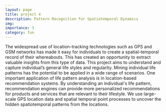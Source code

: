 ```yaml
---
layout: page
title: project 4
description: Pattern Recognition for Spatiotemporal Dynamics
img:
importance: 3
category: fun
---
```


The widespread use of location-tracking technologies such as GPS and GSM networks has made it easy for individuals to create a spatial-temporal record of their whereabouts. This has created an opportunity to extract valuable insights from this type of data. This project aims to understand and capture individual’s general life styles and regularity. Mining individual life patterns has the potential to be applied in a wide range of scenarios. One important application of life pattern analysis is in location-based recommendation systems. By understanding an individual's life pattern, recommendation engines can provide more personalized recommendations for products and services that are relevant to their lifestyle.  We use large-scale GPS location data and spatial temporal point processes to uncover the hidden spatiotemporal patterns from the locations.